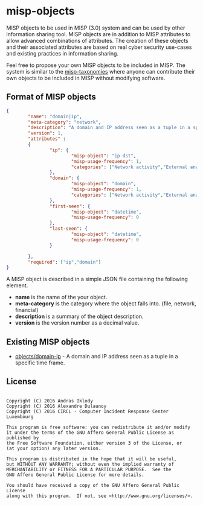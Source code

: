 # misp-objects

MISP objects to be used in MISP (3.0) system and can be used by other information sharing tool. MISP objects
are in addition to MISP attributes to allow advanced combinations of attributes. The creation of these objects
and their associated attributes are based on real cyber security use-cases and existing practices in information sharing.

Feel free to propose your own MISP objects to be included in MISP. The system is similar to the [misp-taxonomies](https://github.com/MISP/misp-taxonomies) where anyone can contribute their own objects to be included in MISP without modifying software.

## Format of MISP objects

~~~~json
{
        "name": "domain|ip",
        "meta-category": "network",
        "description": "A domain and IP address seen as a tuple in a specific time frame.",
        "version": 1,
        "attributes" :
        {
                "ip": {
                        "misp-object": "ip-dst",
                        "misp-usage-frequency": 1,
                        "categories": ["Network activity","External analysis"]
                },
                "domain": {
                        "misp-object": "domain",
                        "misp-usage-frequency": 1,
                        "categories": ["Network activity","External analysis"]
                },
                "first-seen": {
                        "misp-object": "datetime",
                        "misp-usage-frequency": 0
                },
                "last-seen": {
                        "misp-object": "datetime",
                        "misp-usage-frequency": 0
                }

        },
        "required": ["ip","domain"]
}
~~~~

A MISP object is described in a simple JSON file containing the following element.

* **name** is the name of the your object.
* **meta-category** is the category where the object falls into. (file, network, financial)
* **description** is a summary of the object description.
* **version** is the version number as a decimal value.

## Existing MISP objects

* [objects/domain-ip](objects/domain-ip/definition.json) - A domain and IP address seen as a tuple in a specific time frame.

## License

~~~~

Copyright (C) 2016 Andras Iklody
Copyright (C) 2016 Alexandre Dulaunoy
Copyright (C) 2016 CIRCL - Computer Incident Response Center Luxembourg

This program is free software: you can redistribute it and/or modify
it under the terms of the GNU Affero General Public License as published by
the Free Software Foundation, either version 3 of the License, or
(at your option) any later version.

This program is distributed in the hope that it will be useful,
but WITHOUT ANY WARRANTY; without even the implied warranty of
MERCHANTABILITY or FITNESS FOR A PARTICULAR PURPOSE.  See the
GNU Affero General Public License for more details.

You should have received a copy of the GNU Affero General Public License
along with this program.  If not, see <http://www.gnu.org/licenses/>.

~~~~
